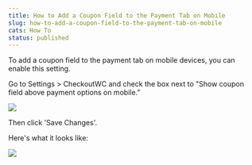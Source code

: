 ```yaml
---
title: How to Add a Coupon Field to the Payment Tab on Mobile
slug: how-to-add-a-coupon-field-to-the-payment-tab-on-mobile
cats: How To
status: published
---
```



  <p>
    To add a coupon field to the payment tab on mobile devices, you can enable this setting.&nbsp;
  </p>
  <p>
    Go to Settings &gt; CheckoutWC and check the box next to "Show coupon field above payment options on mobile."
  </p>
  <p>
    <img src="https://s3.amazonaws.com/helpscout.net/docs/assets/5bdde2822c7d3a01757ac42e/images/5f3538e22c7d3a352e90c434/file-VUennyJp3n.png" />
  </p>
  <p>
    Then click 'Save Changes'.&nbsp;
  </p>
  <p>
    Here's what it looks like:
  </p>
  <p>
    <img src="https://s3.amazonaws.com/helpscout.net/docs/assets/5bdde2822c7d3a01757ac42e/images/5f35392b042863444aa047a0/file-rlxAnohpOZ.png" />
  </p>
